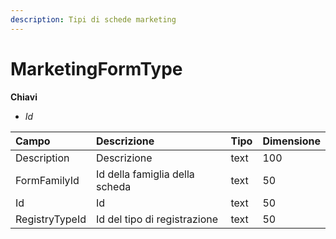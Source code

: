 ```yaml
---
description: Tipi di schede marketing
---
```


# MarketingFormType

**Chiavi**

* _Id_

| Campo | Descrizione | Tipo | Dimensione |
| :--- | :--- | :--- | :--- |
| Description | Descrizione | text | 100 |
| FormFamilyId | Id della famiglia della scheda | text | 50 |
| Id | Id | text | 50 |
| RegistryTypeId | Id del tipo di registrazione | text | 50 |


